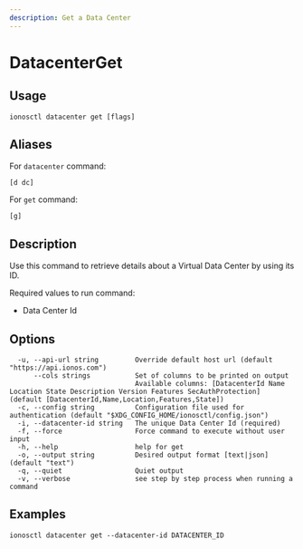```yaml
---
description: Get a Data Center
---
```


# DatacenterGet

## Usage

```text
ionosctl datacenter get [flags]
```

## Aliases

For `datacenter` command:

```text
[d dc]
```

For `get` command:

```text
[g]
```

## Description

Use this command to retrieve details about a Virtual Data Center by using its ID.

Required values to run command:

* Data Center Id

## Options

```text
  -u, --api-url string         Override default host url (default "https://api.ionos.com")
      --cols strings           Set of columns to be printed on output 
                               Available columns: [DatacenterId Name Location State Description Version Features SecAuthProtection] (default [DatacenterId,Name,Location,Features,State])
  -c, --config string          Configuration file used for authentication (default "$XDG_CONFIG_HOME/ionosctl/config.json")
  -i, --datacenter-id string   The unique Data Center Id (required)
  -f, --force                  Force command to execute without user input
  -h, --help                   help for get
  -o, --output string          Desired output format [text|json] (default "text")
  -q, --quiet                  Quiet output
  -v, --verbose                see step by step process when running a command
```

## Examples

```text
ionosctl datacenter get --datacenter-id DATACENTER_ID
```

